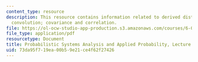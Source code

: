 ```yaml
---
content_type: resource
description: This resource contains information related to derived distributions;
  convolution; covariance and correlation.
file: https://ol-ocw-studio-app-production.s3.amazonaws.com/courses/6-041-probabilistic-systems-analysis-and-applied-probability-fall-2010/73da95f719ea00b59e21ce4f62f27426_MIT6_041F10_L11.pdf
file_type: application/pdf
resourcetype: Document
title: Probabilistic Systems Analysis and Applied Probability, Lecture 11
uid: 73da95f7-19ea-00b5-9e21-ce4f62f27426
---
```

